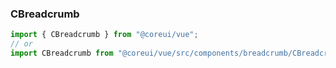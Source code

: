 ### CBreadcrumb

```jsx
import { CBreadcrumb } from "@coreui/vue";
// or
import CBreadcrumb from "@coreui/vue/src/components/breadcrumb/CBreadcrumb";
```
